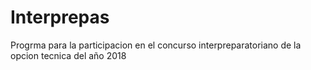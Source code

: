 # Interprepas
Progrma para la participacion en el concurso interpreparatoriano de la opcion tecnica del año 2018
